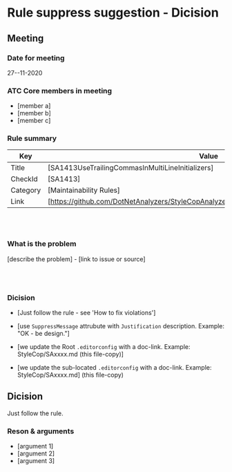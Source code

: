 # Rule suppress suggestion - Dicision

## Meeting

### Date for meeting
27--11-2020

### ATC Core members in meeting
* [member a]
* [member b]
* [member c]

### Rule summary
| Key         | Value |
| ----------- |------------------------------------------------|
| Title       | [SA1413UseTrailingCommasInMultiLineInitializers] |
| CheckId     | [SA1413] |
| Category    | [Maintainability Rules] |
| Link        | [https://github.com/DotNetAnalyzers/StyleCopAnalyzers/blob/master/documentation/SA1413.md] |

<br />
<br />

### What is the problem
[describe the problem] - [link to issue or source]

<br />
<br />

### Dicision

* [Just follow the rule - see 'How to fix violations']

* [use `SuppressMessage` attrubute with `Justification` description. Example: "OK - be design."]

* [we update the Root `.editorconfig` with a doc-link. Example: StyleCop/SAxxxx.md (this file-copy)]

* [we update the sub-located `.editorconfig` with a doc-link. Example: StyleCop/SAxxxx.md] (this file-copy)

## Dicision
Just follow the rule.

### Reson & arguments
* [argument 1]
* [argument 2]
* [argument 3]